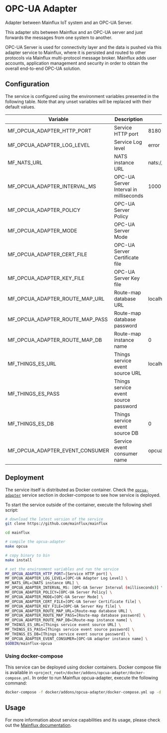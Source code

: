 # OPC-UA Adapter
Adapter between Mainflux IoT system and an OPC-UA Server.

This adapter sits between Mainflux and an OPC-UA server and just forwards the messages from one system to another.

OPC-UA Server is used for connectivity layer and the data is pushed via this adapter service to Mainflux, where it is persisted and routed to other protocols via Mainflux multi-protocol message broker. Mainflux adds user accounts, application management and security in order to obtain the overall end-to-end OPC-UA solution.

## Configuration

The service is configured using the environment variables presented in the
following table. Note that any unset variables will be replaced with their
default values.

| Variable                         | Description                               | Default                    |
|----------------------------------|-------------------------------------------|----------------------------|
| MF_OPCUA_ADAPTER_HTTP_PORT       | Service HTTP port                         | 8180                       |
| MF_OPCUA_ADAPTER_LOG_LEVEL       | Service Log level                         | error                      |
| MF_NATS_URL                      | NATS instance URL                         | nats://localhost:4222      |
| MF_OPCUA_ADAPTER_INTERVAL_MS     | OPC-UA Server Interval in milliseconds    | 1000                       |
| MF_OPCUA_ADAPTER_POLICY          | OPC-UA Server Policy                      |                            |
| MF_OPCUA_ADAPTER_MODE            | OPC-UA Server Mode                        |                            |
| MF_OPCUA_ADAPTER_CERT_FILE       | OPC-UA Server Certificate file            |                            |
| MF_OPCUA_ADAPTER_KEY_FILE        | OPC-UA Server Key file                    |                            |
| MF_OPCUA_ADAPTER_ROUTE_MAP_URL   | Route-map database URL                    | localhost:6379             |
| MF_OPCUA_ADAPTER_ROUTE_MAP_PASS  | Route-map database password               |                            |
| MF_OPCUA_ADAPTER_ROUTE_MAP_DB    | Route-map instance name                   | 0                          |
| MF_THINGS_ES_URL                 | Things service event source URL           | localhost:6379             |
| MF_THINGS_ES_PASS                | Things service event source password      |                            |
| MF_THINGS_ES_DB                  | Things service event source DB            | 0                          |
| MF_OPCUA_ADAPTER_EVENT_CONSUMER  | Service event consumer name               | opcua                      |

## Deployment

The service itself is distributed as Docker container. Check the [`opcua-adapter`](https://github.com/mainflux/mainflux/blob/master/docker/addons/opcua-adapter/docker-compose.yml#L29-L53) service section in 
docker-compose to see how service is deployed.

To start the service outside of the container, execute the following shell script:

```bash
# download the latest version of the service
git clone https://github.com/mainflux/mainflux

cd mainflux

# compile the opcua-adapter
make opcua

# copy binary to bin
make install

# set the environment variables and run the service
MF_OPCUA_ADAPTER_HTTP_PORT=[Service HTTP port] \
MF_OPCUA_ADAPTER_LOG_LEVEL=[OPC-UA Adapter Log Level] \
MF_NATS_URL=[NATS instance URL] \
MF_OPCUA_ADAPTER_INTERVAL_MS: [OPC-UA Server Interval (milliseconds)] \
MF_OPCUA_ADAPTER_POLICY=[OPC-UA Server Policy] \
MF_OPCUA_ADAPTER_MODE=[OPC-UA Server Mode] \
MF_OPCUA_ADAPTER_CERT_FILE=[OPC-UA Server Certificate file] \
MF_OPCUA_ADAPTER_KEY_FILE=[OPC-UA Server Key file] \
MF_OPCUA_ADAPTER_ROUTE_MAP_URL=[Route-map database URL] \
MF_OPCUA_ADAPTER_ROUTE_MAP_PASS=[Route-map database password] \
MF_OPCUA_ADAPTER_ROUTE_MAP_DB=[Route-map instance name] \
MF_THINGS_ES_URL=[Things service event source URL] \
MF_THINGS_ES_PASS=[Things service event source password] \
MF_THINGS_ES_DB=[Things service event source password] \
MF_OPCUA_ADAPTER_EVENT_CONSUMER=[OPC-UA adapter instance name] \
$GOBIN/mainflux-opcua
```

### Using docker-compose

This service can be deployed using docker containers.
Docker compose file is available in `<project_root>/docker/addons/opcua-adapter/docker-compose.yml`. In order to run Mainflux opcua-adapter, execute the following command:

```bash
docker-compose -f docker/addons/opcua-adapter/docker-compose.yml up -d
```

## Usage

For more information about service capabilities and its usage, please check out
the [Mainflux documentation](https://docs.mainflux.io/opcua).
